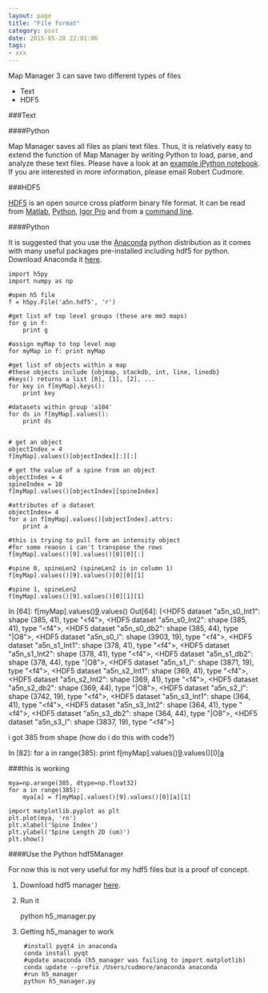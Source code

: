 ```yaml
---
layout: page
title: "File format"
category: post
date: 2015-05-28 22:01:06
tags:
- xxx
---
```


Map Manager 3 can save two different types of files

- Text
- HDF5

###Text

####Python

Map Manager saves all files as plani text files. Thus, it is relatively easy to extend the function of Map Manager by writing Python to load, parse, and analyze these text files. Please have a look at an [example iPython notebook][9]. If you are interested in more information, please email Robert Cudmore.

###HDF5

[HDF5][1] is an open source cross platform binary file format. It can be read from [Matlab][2], [Python][3], [Igor Pro][4] and from a [command line][5].

####Python

It is suggested that you use the [Anaconda][6] python distribution as it comes with many useful packages pre-installed including hdf5 for python. Download Anaconda it [here][7].

    import h5py
    import numpy as np
    
    #open h5 file
    f = h5py.File('a5n.hdf5', 'r')
    
    #get list of top level groups (these are mm3 maps)
    for g in f:
        print g
        
    #assign myMap to top level map
    for myMap in f: print myMap
    
    #get list of objects within a map
    #these objects include {objmap, stackdb, int, line, linedb}
    #keys() returns a list [0], [1], [2], ...
    for key in f[myMap].keys():
        print key
        
    #datasets within group 'a104'
    for ds in f[myMap].values():
        print ds
        
    
    # get an object
    objectIndex = 4
    f[myMap].values()[objectIndex][:][:]
    
    # get the value of a spine from an object
    objectIndex = 4
    spineIndex = 10
    f[myMap].values()[objectIndex][spineIndex]
    
    #attributes of a dataset
    objectIndex= 4
    for a in f[myMap].values()[objectIndex].attrs:
        print a

    #this is trying to pull form an intensity object
    #for some reaosn i can't transpose the rows
    f[myMap].values()[9].values()[0][0][:]
    
    #spine 0, spineLen2 (spineLen2 is in column 1)
    f[myMap].values()[9].values()[0][0][1]
    
    #spine 1, spineLen2
    f[myMap].values()[9].values()[0][1][1]

In [64]: f[myMap].values()[9].values()
Out[64]: 
[<HDF5 dataset "a5n_s0_Int1": shape (385, 41), type "<f4">,
 <HDF5 dataset "a5n_s0_Int2": shape (385, 41), type "<f4">,
 <HDF5 dataset "a5n_s0_db2": shape (385, 44), type "|O8">,
 <HDF5 dataset "a5n_s0_l": shape (3903, 19), type "<f4">,
 <HDF5 dataset "a5n_s1_Int1": shape (378, 41), type "<f4">,
 <HDF5 dataset "a5n_s1_Int2": shape (378, 41), type "<f4">,
 <HDF5 dataset "a5n_s1_db2": shape (378, 44), type "|O8">,
 <HDF5 dataset "a5n_s1_l": shape (3871, 19), type "<f4">,
 <HDF5 dataset "a5n_s2_Int1": shape (369, 41), type "<f4">,
 <HDF5 dataset "a5n_s2_Int2": shape (369, 41), type "<f4">,
 <HDF5 dataset "a5n_s2_db2": shape (369, 44), type "|O8">,
 <HDF5 dataset "a5n_s2_l": shape (3742, 19), type "<f4">,
 <HDF5 dataset "a5n_s3_Int1": shape (364, 41), type "<f4">,
 <HDF5 dataset "a5n_s3_Int2": shape (364, 41), type "<f4">,
 <HDF5 dataset "a5n_s3_db2": shape (364, 44), type "|O8">,
 <HDF5 dataset "a5n_s3_l": shape (3837, 19), type "<f4">]

i got 385 from shape (how do i do this with code?)

In [82]: for a in range(385):
    print f[myMap].values()[9].values()[0][a][1]


###this is working

    mya=np.arange(385, dtype=np.float32)
    for a in range(385):
        mya[a] = f[myMap].values()[9].values()[0][a][1]
    
    import matplotlib.pyplot as plt
    plt.plot(mya, 'ro')
    plt.xlabel('Spine Index')
    plt.ylabel('Spine Length 2D (um)')
    plt.show()
    
        
####Use the Python hdf5Manager

For now this is not very useful for my hdf5 files but is a proof of concept.

1. Download hdf5 manager [here][8].

2. Run it

    python h5_manager.py 

3. Getting h5_manager to work  
    
    
        #install pyqt4 in anaconda
        conda install pyqt
        #update anaconda (h5_manager was failing to import matplotlib)
        conda update --prefix /Users/cudmore/anaconda anaconda
        #run h5_manager
        python h5_manager.py 
    
    
[1]: https://www.hdfgroup.org/HDF5/
[2]: http://www.mathworks.com/help/matlab/hdf5-files.html
[3]: http://www.h5py.org
[4]: http://www.wavemetrics.com/products/igorpro/dataaccess/hdf5.htm
[5]: https://www.hdfgroup.org/products/hdf5_tools/#h5dist
[6]: https://store.continuum.io/cshop/anaconda/
[7]: http://continuum.io/downloads
[8]: https://github.com/mgraupe/hdf5Manager
[9]: https://github.com/cudmore/mapmanager/blob/gh-pages/_notebooks/MapManager.ipynb
